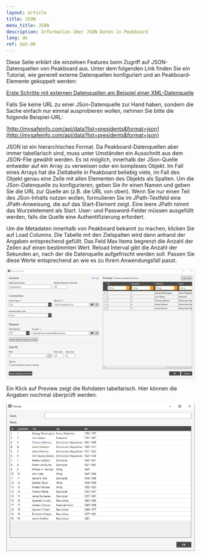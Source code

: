 ```yaml
---
layout: article
title: JSON
menu_title: JSON
description: Information über JSON Daten in Peakboard
lang: de
ref: dat-06
---
```

Diese Seite erklärt die einzelnen Features beim Zugriff auf JSON-Datenquellen von Peakboard aus. Unter dem folgenden Link finden Sie ein Tutorial, wie generell externe Datenquellen konfiguriert und an Peakboard-Elemente gekoppelt werden:


[Erste Schritte mit externen Datenquellen am Beispiel einer XML-Datenquelle](/tutorials/03-de-xml-daten.html)

Falls Sie keine URL zu einer JSon-Datenquelle zur Hand haben, sondern die Sache einfach nur einmal ausprobieren wollen, nehmen Sie bitte die folgende Beispiel-URL:



[http://mysafeinfo.com/api/data?list=presidents&format=json](http://mysafeinfo.com/api/data?list=presidents&format=json)


JSON ist ein hierarchisches Format. Da Peakboard-Datenquellen aber immer tabellarisch sind, muss unter Umständen ein Ausschnitt aus dem JSON-File gewählt werden. Es ist möglich, innerhalb der JSon-Quelle entweder auf ein Array zu verweisen oder ein komplexes Objekt. Im Fall eines Arrays hat die Zieltabelle in Peakboard beliebig viele, im Fall des Objekt genau eine Zeile mit allen Elementen des Objekts als Spalten. Um die JSon-Datenquelle zu konfigurieren, geben Sie ihr einen Namen und geben Sie die URL zur Quelle an (z.B. die URL von oben). Wenn Sie nur einen Teil des JSon-Inhalts nutzen wollen, formulieren Sie im JPath-Textfeld eine JPath-Anweisung, die auf das Start-Element zeigt. Eine leere JPath nimmt das Wurzelelement als Start. User- und Password-Felder müssen ausgefüllt werden, falls die Quelle eine Authentifizierung erfordert.

Um die Metadaten innerhalb von Peakboard bekannt zu machen, klicken Sie auf Load Columns. Die Tabelle mit den Zielspalten wird dann anhand der Angaben entsprechend gefüllt. Das Feld Max Items begrenzt die Anzahl der Zeilen auf einen bestimmten Wert. Reload Interval gibt die Anzahl der Sekunden an, nach der die Datenquelle aufgefrischt werden soll. Passen Sie diese Werte entsprechend an wie es zu Ihrem Anwendungsfall passt.

![JSON Add Data Dialojso](/assets/images/data-sources/json/json-add-data-dialog.png)

Ein Klick auf Preview zeigt die Rohdaten tabellarisch. Hier können die Angaben nochmal überprüft werden.

![JSON Preview Data](/assets/images/data-sources/json/json-preview-data.png)
